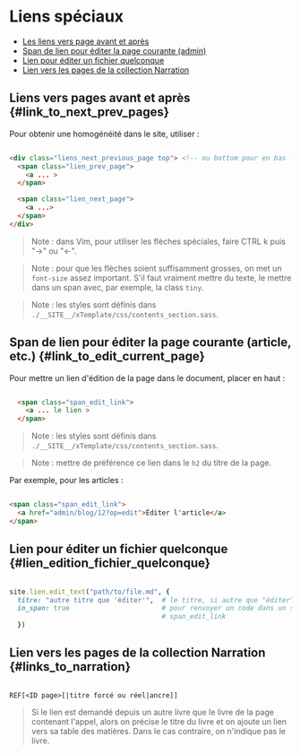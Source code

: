 # Liens spéciaux

* [Les liens vers page avant et après](#link_to_next_prev_pages)
* [Span de lien pour éditer la page courante (admin)](#link_to_edit_current_page)
* [Lien pour éditer un fichier quelconque](#lien_edition_fichier_quelconque)
* [Lien vers les pages de la collection Narration](#links_to_narration)

## Liens vers pages avant et après {#link_to_next_prev_pages}

Pour obtenir une homogénéité dans le site, utiliser :

```html

<div class="liens_next_previous_page top"> <!-- ou bottom pour en bas -->
  <span class="lien_prev_page">
    <a ... >
  </span>

  <span class="lien_next_page">
    <a ...>
  </span>
</div>

```

> Note : dans Vim, pour utiliser les flèches spéciales, faire CTRL k puis "->" ou "<-".

> Note : pour que les flèches soient suffisamment grosses, on met un `font-size` assez important. S'il faut vraiment mettre du texte, le mettre dans un span avec, par exemple, la class `tiny`.

> Note : les styles sont définis dans `./__SITE__/xTemplate/css/contents_section.sass`.


## Span de lien pour éditer la page courante (article, etc.) {#link_to_edit_current_page}

Pour mettre un lien d'édition de la page dans le document, placer en haut :
```html

  <span class="span_edit_link">
    <a ... le lien >
  </span>

```

> Note : les styles sont définis dans `./__SITE__/xTemplate/css/contents_section.sass`.

> Note : mettre de préférence ce lien dans le `h2` du titre de la page.

Par exemple, pour les articles :

```html

<span class="span_edit_link">
  <a href="admin/blog/12?op=edit">Éditer l'article</a>
</span>

```


## Lien pour éditer un fichier quelconque {#lien_edition_fichier_quelconque}

```ruby

site.lien.edit_text("path/to/file.md", {
  titre: "autre titre que 'éditer'",  # le titre, si autre que "éditer"
  in_span: true                       # pour renvoyer un code dans un span
                                      # span_edit_link
  })

```


## Lien vers les pages de la collection Narration {#links_to_narration}

```

REF[<ID page>[|titre forcé ou réel|ancre]]

```

> Si le lien est demandé depuis un autre livre que le livre de la page contenant l'appel, alors on précise le titre du livre et on ajoute un lien vers sa table des matières. Dans le cas contraire, on n'indique pas le livre.

